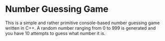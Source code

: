 # Number Guessing Game
This is a simple and rather primitive console-based number guessing game written in C++. 
A random number ranging from 0 to 999 is generated and you have 10 attempts to guess what number it is.
